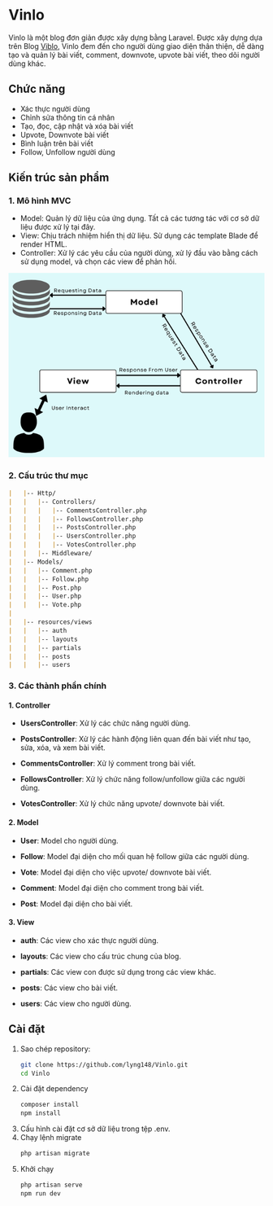 # Vinlo

Vinlo là một blog đơn giản được xây dựng bằng Laravel. Được xây dựng dựa trên Blog [Viblo](https://viblo.asia/), Vinlo đem đến cho người dùng giao diện thân thiện, dễ dàng tạo và quản lý bài viết, comment, downvote, upvote bài viết, theo dõi người dùng khác.

## Chức năng

- Xác thực người dùng
- Chỉnh sửa thông tin cá nhân
- Tạo, đọc, cập nhật và xóa bài viết
- Upvote, Downvote bài viết
- Bình luận trên bài viết
- Follow, Unfollow người dùng

## Kiến trúc sản phẩm
### 1. Mô hình MVC
- Model: Quản lý dữ liệu của ứng dụng. Tất cả các tương tác với cơ sở dữ liệu được xử lý tại đây.
- View: Chịu trách nhiệm hiển thị dữ liệu. Sử dụng các template Blade để render HTML. 
- Controller: Xử lý các yêu cầu của người dùng, xử lý đầu vào bằng cách sử dụng model, và chọn các view để phản hồi.

![img.png](img.png)
### 2. Cấu trúc thư mục 
```md
|   |-- Http/
|   |   |-- Controllers/
|   |   |   |-- CommentsController.php
|   |   |   |-- FollowsController.php
|   |   |   |-- PostsController.php
|   |   |   |-- UsersController.php
|   |   |   |-- VotesController.php
|   |   |-- Middleware/
|   |-- Models/
|   |   |-- Comment.php
|   |   |-- Follow.php
|   |   |-- Post.php
|   |   |-- User.php
|   |   |-- Vote.php
|
|   |-- resources/views
|   |   |-- auth
|   |   |-- layouts
|   |   |-- partials
|   |   |-- posts
|   |   |-- users
```
### 3. Các thành phần chính
#### 1. Controller
- **UsersController**: Xử lý các chức năng người dùng.

- **PostsController**: Xử lý các hành động liên quan đến bài viết như tạo, sửa, xóa, và xem bài viết.

- **CommentsController**: Xử lý comment trong bài viết.

- **FollowsController**: Xử lý chức năng follow/unfollow giữa các người dùng.

- **VotesController**: Xử lý chức năng upvote/ downvote bài viết.
#### 2. Model 
- **User**: Model cho người dùng.

- **Follow**: Model đại diện cho mối quan hệ follow giữa các người dùng.

- **Vote**: Model đại diện cho việc upvote/ downvote bài viết.

- **Comment**: Model đại diện cho comment trong bài viết.

- **Post**: Model đại diện cho bài viết.

#### 3. View
- **auth**: Các view cho xác thực người dùng.

- **layouts**: Các view cho cấu trúc chung của blog.

- **partials**: Các view con được sử dụng trong các view khác.

- **posts**: Các view cho bài viết.

- **users**: Các view cho người dùng.
## Cài đặt

1. Sao chép repository:
   ```sh
   git clone https://github.com/lyng148/Vinlo.git
   cd Vinlo
2. Cài đặt dependency
    ```sh
   composer install
   npm install
3. Cấu hình cài đặt cơ sở dữ liệu trong tệp .env.
4. Chạy lệnh migrate
   ```sh
   php artisan migrate
5. Khởi chạy
    ```sh
   php artisan serve
   npm run dev

